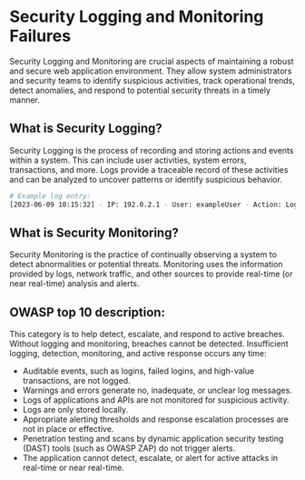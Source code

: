 # Security Logging and Monitoring Failures

Security Logging and Monitoring are crucial aspects of maintaining a robust and secure web application environment. They allow system administrators and security teams to identify suspicious activities, track operational trends, detect anomalies, and respond to potential security threats in a timely manner.

## What is Security Logging?

Security Logging is the process of recording and storing actions and events within a system. This can include user activities, system errors, transactions, and more. Logs provide a traceable record of these activities and can be analyzed to uncover patterns or identify suspicious behavior.

```bash
# Example log entry:
[2023-06-09 10:15:32] - IP: 192.0.2.1 - User: exampleUser - Action: Login - Status: Success
```

## What is Security Monitoring?

Security Monitoring is the practice of continually observing a system to detect abnormalities or potential threats. Monitoring uses the information provided by logs, network traffic, and other sources to provide real-time (or near real-time) analysis and alerts.

## OWASP top 10 description: 

This category is to help detect, escalate, and respond to active breaches. Without logging and monitoring, breaches cannot be detected. Insufficient logging, detection, monitoring, and active response occurs any time:

- Auditable events, such as logins, failed logins, and high-value transactions, are not logged.
- Warnings and errors generate no, inadequate, or unclear log messages.
- Logs of applications and APIs are not monitored for suspicious activity.
- Logs are only stored locally.
- Appropriate alerting thresholds and response escalation processes are not in place or effective.
- Penetration testing and scans by dynamic application security testing (DAST) tools (such as OWASP ZAP) do not trigger alerts.
- The application cannot detect, escalate, or alert for active attacks in real-time or near real-time.
